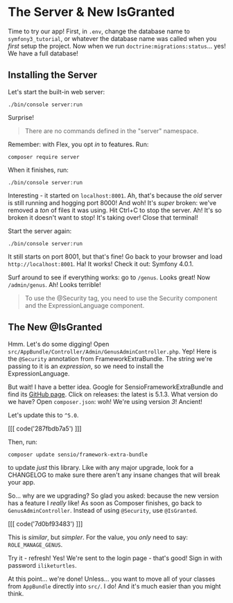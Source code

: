 # The Server & New IsGranted

Time to try our app! First, in `.env`, change the database name to `symfony3_tutorial`,
or whatever the database name was called when you *first* setup the project. Now
when we run `doctrine:migrations:status`... yes! We have a full database!

## Installing the Server

Let's start the built-in web server:

```terminal
./bin/console server:run
```

Surprise!

> There are no commands defined in the "server" namespace.

Remember: with Flex, you opt *in* to features. Run:

```terminal
composer require server
```

When it finishes, run:

```terminal
./bin/console server:run
```

Interesting - it started on `localhost:8001`. Ah, that's because the *old* server
is still running and hogging port 8000! And woh! It's *super* broken: we've removed
a *ton* of files it was using. Hit Ctrl+C to stop the server. Ah! It's so broken
it doesn't want to stop! It's taking over! Close that terminal!

Start the server again:

```terminal
./bin/console server:run
```

It still starts on port 8001, but that's fine! Go back to your browser and load
`http://localhost:8001`. Ha! It works! Check it out: Symfony 4.0.1.

Surf around to see if everything works: go to `/genus`. Looks great! Now
`/admin/genus`. Ah! Looks terrible!

> To use the @Security tag, you need to use the Security component and the
> ExpressionLanguage component.

## The New @IsGranted

Hmm. Let's do some digging! Open `src/AppBundle/Controller/Admin/GenusAdminController.php`.
Yep! Here is the `@Security` annotation from FrameworkExtraBundle. The string we're
passing to it is an *expression*, so we need to install the ExpressionLanguage.

But wait! I have a better idea. Google for SensioFrameworkExtraBundle and find its
[GitHub page](https://github.com/sensiolabs/SensioFrameworkExtraBundle). Click on
releases: the latest is 5.1.3. What version do we have? Open `composer.json`: woh!
We're using version *3*! Ancient!

Let's update this to `^5.0`.

[[[ code('287fbdb7a5') ]]]

Then, run:

```terminal
composer update sensio/framework-extra-bundle
```

to update *just* this library. Like with any major upgrade, look for a CHANGELOG
to make sure there aren't any insane changes that will break your app.

So... why are we upgrading? So glad you asked: because the new version has a feature
I *really* like! As soon as Composer finishes, go back to `GenusAdminController`.
Instead of using `@Security`, use `@IsGranted`.

[[[ code('7d0bf93483') ]]]

This is *similar*, but *simpler*. For the value, you *only* need to say: `ROLE_MANAGE_GENUS`.

Try it - refresh! Yes! We're sent to the login page - that's good! Sign in with
password `iliketurtles`.

At this point... we're done! Unless... you want to move all of your classes from
`AppBundle` directly into `src/`. I do! And it's much easier than you might think.
